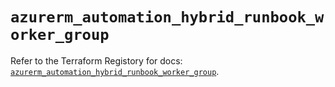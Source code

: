 # `azurerm_automation_hybrid_runbook_worker_group`

Refer to the Terraform Registory for docs: [`azurerm_automation_hybrid_runbook_worker_group`](https://registry.terraform.io/providers/hashicorp/azurerm/3.65.0/docs/resources/automation_hybrid_runbook_worker_group).
